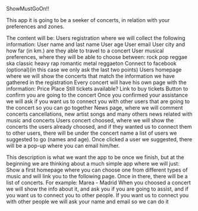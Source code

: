ShowMustGoOn!!

This app it is going to be a seeker of concerts, in relation with your preferences and zones.

The content will be:
Users registration where we will collect the following information:
User name and last name
User age
User email
User city and how far (in km.) are they able to travel to a concert
User musical preferences, where they will be able to choose between:
rock
pop
reggae
ska
classic
heavy
rap
romantic
metal
reggaeton 
Connect to facebook (optional)(in this case we only ask the last two points)
Users homepage where we will show the concerts that match the information we have gathered in the registration
Every concert will have his own page with the information:
Price
Place
Still tickets available?
Link to buy tickets
Button to confirm you are going to the concert
Once you confirmed your assistance we will ask if you want us to connect you with other users that are going to the concert so you can go together
News page, where we will comment concerts cancellations, new artist songs and many others news related with music and concerts
Users concert choosed, where we will show the concerts the users already choosed,
    and if they wanted us to connect them to other users, there will be under the concert     name a list of users we suggested to go (names and age). Once clicked a user we     suggested, there will be a pop-up where you can email him/her.

This description is what we want the app to be once we finish, but at the beginning we are thinking about a much simple app where we will just:
Show a first homepage where you can choose one from different types of music and will link you to the following page.
Once in there, there will be a list of concerts. For example: Marea - Madrid
When you choosed a concert we will show the info about it, and ask you if you are going to assist, and if you want us to connect you to other people.
If you want us to connect you with other people we will ask your name and email so we can do it
